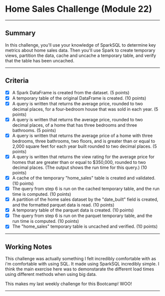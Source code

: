 # Home Sales Challenge (Module 22)

---

## Summary

In this challenge, you'll use your knowledge of SparkSQL to determine key metrics about home sales data. Then you'll use Spark to create temporary views, partition the data, cache and uncache a temporary table, and verify that the table has been uncached.

---

## Criteria

- [x] A Spark DataFrame is created from the dataset. (5 points)
- [x] A temporary table of the original DataFrame is created. (10 points)
- [x] A query is written that returns the average price, rounded to two decimal places, for a four-bedroom house that was sold in each year. (5 points)
- [x] A query is written that returns the average price, rounded to two decimal places, of a home that has three bedrooms and three bathrooms. (5 points)
- [x] A query is written that returns the average price of a home with three bedrooms, three bathrooms, two floors, and is greater than or equal to 2,000 square feet for each year built rounded to two decimal places. (5 points)
- [x] A query is written that returns the view rating for the average price for homes that are greater than or equal to $350,000, rounded to two decimal places. (The output shows the run time for this query.) (10 points)
- [x] A cache of the temporary "home_sales" table is created and validated. (10 points)
- [x] The query from step 6 is run on the cached temporary table, and the run time is computed. (10 points)
- [x] A partition of the home sales dataset by the "date_built" field is created, and the formatted parquet data is read. (10 points)
- [x] A temporary table of the parquet data is created. (10 points)
- [x] The query from step 6 is run on the parquet temporary table, and the run time is computed. (10 points)
- [x] The "home_sales" temporary table is uncached and verified. (10 points)

---

## Working Notes

This challenge was actually something I felt incredibly comfortable with as i'm comfortable with using SQL. It made using SparkSQL incredibly simple. I think the main exercise here was to demonstarate the different load times using different methods when using big data. 

This makes my last weekly challenge for this Bootcamp! WOO!

---

